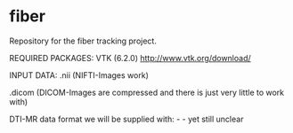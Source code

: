 # fiber
Repository for the fiber tracking project.

REQUIRED PACKAGES:
VTK (6.2.0) http://www.vtk.org/download/

INPUT DATA:
.nii (NIFTI-Images work)

.dicom (DICOM-Images are compressed and there is just very little to work with)

DTI-MR data format we will be supplied with: - - yet still unclear